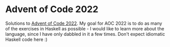 # Advent of Code 2022

Solutions to [Advent of Code 2022](https://adventofcode.com/). My goal for AOC 2022 is to do as many of the exercises in Haskell as possible - I would like to learn more about the language, since I have only dabbled in it a few times. Don't expect idiomatic Haskell code here :)

